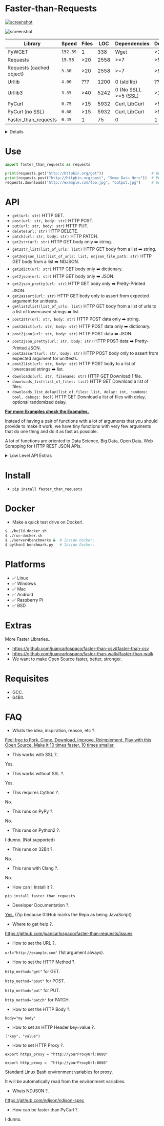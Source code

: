 <meta name='keywords' content='python, requests, faster, speed, benchmark, pycurl, wget, urllib, rapido, velocidad, optimizacion, cython, pypy, urllib3, urllib2, urllib4, urllib5, urllib6, urllib7, urllib8, urllib9, pywget, cpython, http, httpclient, curl, libcurl, ssl, docker, json, ndjson, https, rapido, veloz, performance, critical, compiled, module, modulo, loc, minimalismo, minimalism, simple, small, tiny, argentina, spanish, compare, mejora, scraper, scrapy'>


# Faster-than-Requests

[![screenshot](https://source.unsplash.com/eH_ftJYhaTY/800x402 "Please Star this repo on GitHub!")](https://youtu.be/QiKwnlyhKrk?t=5)

![screenshot](temp.jpg "Please Star this repo on GitHub!")

| Library                       | Speed    | Files | LOC  | Dependencies          | Developers |
|-------------------------------|----------|-------|------|-----------------------|------------|
| PyWGET                        | `152.39` | 1     | 338  | Wget                  | >17        |
| Requests                      | `15.58`  | >20   | 2558 | >=7                   | >527       |
| Requests (cached object)      |  `5.50`  | >20   | 2558 | >=7                   | >527       |
| Urllib                        |  `4.00`  | ???   | 1200 | 0 (std lib)           | ???        |
| Urllib3                       |  `3.55`  | >40   | 5242 | 0 (No SSL), >=5 (SSL) | >188       |
| PyCurl                        |  `0.75`  | >15   | 5932 | Curl, LibCurl         | >50        |
| PyCurl (no SSL)               |  `0.68`  | >15   | 5932 | Curl, LibCurl         | >50        |
| Faster_than_requests          |  `0.45`  | 1     | 75   | 0                     | 1          |

<details>

- Lines Of Code counted using [CLOC](https://github.com/AlDanial/cloc).
- Direct dependencies of the package when ready to run.
- Benchmarks run on Docker from Dockerfile on this repo.
- Developers counted from the Contributors list of Git.
- Speed is IRL time to complete 10000 HTTP local requests.
- Stats as of year 2019.
- x86_64 64Bit, SSD.

</details>


# Use

```python
import faster_than_requests as requests

print(requests.get("http://httpbin.org/get"))                      # GET
print(requests.post("http://httpbin.org/post", "Some Data Here"))  # POST
requests.downloads("http://example.com/foo.jpg", "output.jpg")     # See Docs for more info.
```


# API

- `get(url: str)` HTTP GET.
- `post(url: str, body: str)` HTTP POST.
- `put(url: str, body: str)` HTTP PUT.
- `delete(url: str)` HTTP DELETE.
- `patch(url: str, body: str)` HTTP PATCH.
- `get2str(url: str)` HTTP GET body only :arrow_right: string.
- `get2str_list(list_of_urls: list)` HTTP GET body from a list :arrow_right: string.
- `get2ndjson_list(list_of_urls: list, ndjson_file_path: str)` HTTP GET body from a list :arrow_right: NDJSON.
- `get2dict(url: str)` HTTP GET body only :arrow_right: dictionary.
- `get2json(url: str)` HTTP GET body only :arrow_right: JSON.
- `get2json_pretty(url: str)` HTTP GET body only :arrow_right: Pretty-Printed JSON.
- `get2assert(url: str)` HTTP GET body only to assert from expected argument for unittests.
- `getlist2list(list_of_urls: list)` HTTP GET body from a list of urls to a list of lowercased strings :arrow_right: list.
- `post2str(url: str, body: str)` HTTP POST data only :arrow_right: string.
- `post2dict(url: str, body: str)` HTTP POST data only :arrow_right: dictionary.
- `post2json(url: str, body: str)` HTTP POST data :arrow_right: JSON.
- `post2json_pretty(url: str, body: str)` HTTP POST data :arrow_right: Pretty-Printed JSON.
- `post2assert(url: str, body: str)` HTTP POST body only to assert from expected argument for unittests.
- `post2list(url: str, body: str)` HTTP POST body to a list of lowercased strings :arrow_right: list.
- `downloads(url: str, filename: str)` HTTP GET Download 1 file.
- `downloads_list(list_of_files: list)` HTTP GET Download a list of files.
- `downloads_list_delay(list_of_files: list, delay: int, randoms: bool, debugs: bool)` HTTP GET Download a list of files with delay, optional randomized delay.

[**For more Examples check the Examples.**](https://github.com/juancarlospaco/faster-than-requests/blob/master/example/example.py)

Instead of having a pair of functions with a lot of arguments that you should provide to make it work,
we have tiny functions with very few arguments that do one thing and do it as fast as possible.

A lot of functions are oriented to Data Science, Big Data, Open Data, Web Scrapping for HTTP REST JSON APIs.

<details>
  <summary>Low Level API Extras</summary>

To control the default values the following environment variables are available:
- `requests_timeout` integer type, must be a non-zero positive value, milliseconds precision.
- `requests_maxredirects` integer type, must be a non-zero positive value.
- `requests_useragent` string type, can be empty string.
- `requests_debugprogress` bool type, slows down performance, not recommended for general use.

</details>


# Install

- `pip install faster_than_requests`


# Docker

- Make a quick test drive on Docker!.

```bash
$ ./build-docker.sh
$ ./run-docker.sh
$ ./server4benchmarks &  # Inside Docker.
$ python3 benchmark.py   # Inside Docker.
```


# Platforms

- ✅ Linux
- ✅ Windows
- ✅ Mac
- ✅ Android
- ✅ Raspberry Pi
- ✅ BSD


# Extras

More Faster Libraries...

- https://github.com/juancarlospaco/faster-than-csv#faster-than-csv
- https://github.com/juancarlospaco/faster-than-walk#faster-than-walk
- We want to make Open Source faster, better, stronger.


# Requisites

- GCC.
- 64Bit.


# FAQ

- Whats the idea, inspiration, reason, etc ?.

[Feel free to Fork, Clone, Download, Improve, Reimplement, Play with this Open Source. Make it 10 times faster, 10 times smaller.](http://tonsky.me/blog/disenchantment)

- This works with SSL ?.

Yes.

- This works without SSL ?.

Yes.

- This requires Cython ?.

No.

- This runs on PyPy ?.

No.

- This runs on Python2 ?.

I dunno. (Not supported)

- This runs on 32Bit ?.

No.

- This runs with Clang ?.

No.

- How can I Install it ?.

`pip install faster_than_requests`

- Developer Documentation ?.

[Yes.](https://github.com/juancarlospaco/faster-than-requests/raw/master/faster_than_requests_DOCS.zip)
(Zip because GitHub marks the Repo as being JavaScript)

- Where to get help ?.

https://github.com/juancarlospaco/faster-than-requests/issues

- How to set the URL ?.

`url="http://example.com"` (1st argument always).

- How to set the HTTP Method ?.

`http_method="get"` for GET.

`http_method="post"` for POST.

`http_method="put"` for PUT.

`http_method="patch"` for PATCH.

- How to set the HTTP Body ?.

`body="my body"`

- How to set an HTTP Header key=value ?.

`("key", "value")`

- How to set HTTP Proxy ?.

`export https_proxy = "http://yourProxyUrl:8080"`

`export http_proxy =  "http://yourProxyUrl:8080"`

Standard Linux Bash environment variables for proxy.

It will be automatically read from the environment variables.

- Whats NDJSON ?.

https://github.com/ndjson/ndjson-spec

- How can be faster than PyCurl ?.

I dunno.
